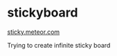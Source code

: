 # stickyboard

[sticky.meteor.com](http://sticky.meteor.com/)


Trying to create infinite sticky board
